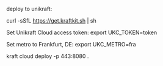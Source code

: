 deploy to unikraft:

curl -sSfL https://get.kraftkit.sh | sh

Set Unikraft Cloud access token:
export UKC_TOKEN=token

Set metro to Frankfurt, DE:
export UKC_METRO=fra

kraft cloud deploy -p 443:8080 .


